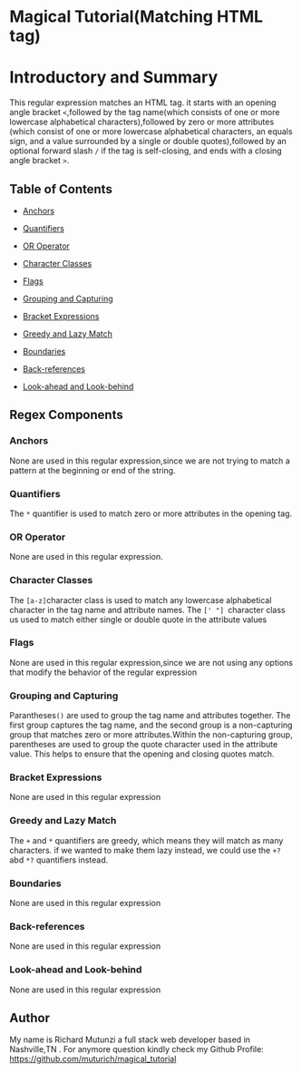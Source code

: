 # Magical Tutorial(Matching HTML tag)

# Introductory and Summary 

This regular expression matches an HTML tag. it starts with an opening angle bracket `<`,followed by the tag name(which consists of one or more lowercase alphabetical characters),followed by zero or more attributes (which consist of one or more lowercase alphabetical characters, an equals sign, and a value surrounded by a single or double quotes),followed by an optional forward slash `/` if the tag is self-closing, and ends with a closing angle bracket `>`.


## Table of Contents

- [Anchors](#anchors)

- [Quantifiers](#quantifiers)
- [OR Operator](#or-operator)
- [Character Classes](#character-classes)
- [Flags](#flags)
- [Grouping and Capturing](#grouping-and-capturing)
- [Bracket Expressions](#bracket-expressions)
- [Greedy and Lazy Match](#greedy-and-lazy-match)
- [Boundaries](#boundaries)
- [Back-references](#back-references)
- [Look-ahead and Look-behind](#look-ahead-and-look-behind)

## Regex Components

### Anchors
None are used in this regular expression,since we are not trying to match a pattern at the beginning or end of the string.

### Quantifiers

The `*` quantifier is used to match zero or more attributes in the opening tag.
### OR Operator
None are used in this regular expression.
### Character Classes
The `[a-z]`character class is used to match any lowercase alphabetical character in the tag name and attribute names. The `[' "] `character class us used to match either single or double quote in the attribute values
### Flags
None are used in this regular expression,since we are not using any options that modify the behavior of the regular expression 
### Grouping and Capturing
Parantheses`()` are used to group the tag name and attributes together. The first group captures the tag name, and the second group is a non-capturing group that matches zero or more attributes.Within the non-capturing group, parentheses are used to group the quote character used in the attribute value.
This helps to ensure that the opening and closing quotes match.
### Bracket Expressions
None are used in this regular expression
### Greedy and Lazy Match
The `+` and `*` quantifiers are greedy, which means they will match as many characters. if we wanted to make them lazy instead, we could use the `+?` abd `*?` quantifiers instead.
### Boundaries
None are used in this regular expression 
### Back-references
None are used in this regular expression 
### Look-ahead and Look-behind
None are used in this regular expression 
## Author

My name is Richard Mutunzi a full stack web developer based in Nashville,TN . For anymore question kindly check my Github Profile: https://github.com/muturich/magical_tutorial
